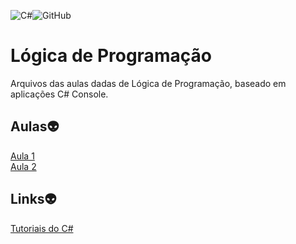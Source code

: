 ![C#](https://img.shields.io/badge/c%23-%23239120.svg?style=for-the-badge&logo=c-sharp&logoColor=white)![GitHub](https://img.shields.io/badge/github-%23121011.svg?style=for-the-badge&logo=github&logoColor=white)

# Lógica de Programação
Arquivos das aulas dadas de Lógica de Programação, baseado em aplicações C# Console.

## Aulas:alien:

<a href="https://github.com/Amaral1973/logica/tree/main/Aula1">Aula 1</a><br/>
<a href="https://github.com/Amaral1973/logica/tree/main/Aula1">Aula 2</a><br/>

## Links:alien:

[Tutoriais do C#](https://learn.microsoft.com/pt-br/xamarin/get-started/tutorials/)<br/>
